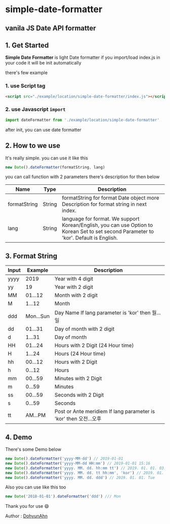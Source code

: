 
# simple-date-formatter

## vanila JS Date API formatter

## 1. Get Started
**Simple Date Formatter** is light Date formatter
if you import/load index.js in your code
it will be init automatically

there's few example

### 1. use Script tag
```html 
<script src="./example/location/simple-date-formatter/index.js"></script> 
```
### 2. use Javascript ```import```
```javascript
import dateFormatter from './example/location/simple-date-formatter' 
```  
after init, you can use date formatter

## 2. How to we use
It's really simple.
you can use it like this
```javascript
new Date().dateFormatter(formatString, lang)
```
you can call function with 2 parameters there's description for then below
	
| Name | Type | Description |
|--|--|--|
| formatString | String | formatString for format Date object more Description for format string in next index. |
| lang | String | language for format. We support Korean/English, you can use Option to Korean Set to set second Parameter to 'kor'. Default is English.

## 3. Format String
| Input | Example | Description |
|--|--|--|
| yyyy | 2019 | Year with 4 digit |
| yy | 19 | Year with 2 digit |
| MM | 01...12 | Month with 2 digit |
| M | 1...12 | Month |
| ddd | Mon...Sun | Day Name If lang parameter is 'kor' then 월...일 |
| dd | 01...31 | Day of month with 2 digit |
| d | 1...31 | Day of month |
| HH | 01...24 | Hours with 2 Digit (24 Hour time) |
| H | 1...24 | Hours (24 Hour time) |
| hh | 00...12 | Hours with 2 Digit |
| h | 0...12 | Hours |
| mm | 00...59 | Minutes with 2 Digit |
| m | 0...59 | Minutes |
| ss | 00...59 | Seconds with 2 Digit |
| s | 0...59 | Seconds |
| tt | AM...PM | Post or Ante meridiem If lang parameter is 'kor' then 오전...오후 |


## 4. Demo
There's some Demo below
```javascript
new Date().dateFormatter('yyyy-MM-dd') // 2019-01-01
new Date().dateFormatter('yyyy-MM-dd HH:mm') // 2019-01-01 15:16
new Date().dateFormatter('yyyy. MM. dd. hh:mm tt') // 2019. 01. 01. 03:16 am
new Date().dateFormatter('yyyy. MM. dd. tt hh:mm', 'kor') // 2019. 01. 01. 오전 03:16
new Date().dateFormatter('yyyy. MM. dd. ddd') // 2019. 01. 01. Tue
```
Also you can use like this too
```javascript
new Date('2018-01-01').dateFormatter('ddd') /// Mon
```

Thank you for use :smile:

Author : [DohyunAhn](http://www.도현.net)
